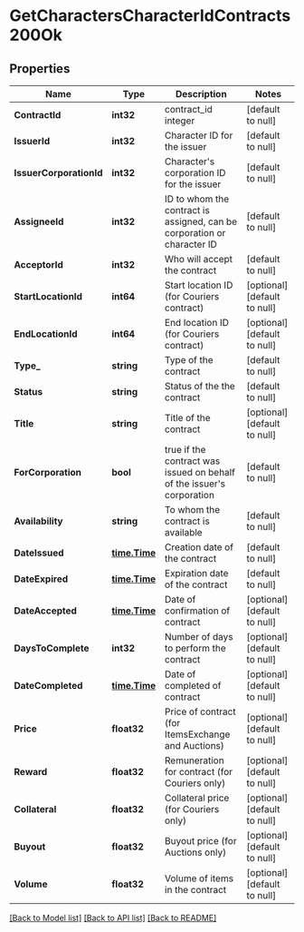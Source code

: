 # GetCharactersCharacterIdContracts200Ok

## Properties
Name | Type | Description | Notes
------------ | ------------- | ------------- | -------------
**ContractId** | **int32** | contract_id integer | [default to null]
**IssuerId** | **int32** | Character ID for the issuer | [default to null]
**IssuerCorporationId** | **int32** | Character&#39;s corporation ID for the issuer | [default to null]
**AssigneeId** | **int32** | ID to whom the contract is assigned, can be corporation or character ID | [default to null]
**AcceptorId** | **int32** | Who will accept the contract | [default to null]
**StartLocationId** | **int64** | Start location ID (for Couriers contract) | [optional] [default to null]
**EndLocationId** | **int64** | End location ID (for Couriers contract) | [optional] [default to null]
**Type_** | **string** | Type of the contract | [default to null]
**Status** | **string** | Status of the the contract | [default to null]
**Title** | **string** | Title of the contract | [optional] [default to null]
**ForCorporation** | **bool** | true if the contract was issued on behalf of the issuer&#39;s corporation | [default to null]
**Availability** | **string** | To whom the contract is available | [default to null]
**DateIssued** | [**time.Time**](time.Time.md) | Сreation date of the contract | [default to null]
**DateExpired** | [**time.Time**](time.Time.md) | Expiration date of the contract | [default to null]
**DateAccepted** | [**time.Time**](time.Time.md) | Date of confirmation of contract | [optional] [default to null]
**DaysToComplete** | **int32** | Number of days to perform the contract | [optional] [default to null]
**DateCompleted** | [**time.Time**](time.Time.md) | Date of completed of contract | [optional] [default to null]
**Price** | **float32** | Price of contract (for ItemsExchange and Auctions) | [optional] [default to null]
**Reward** | **float32** | Remuneration for contract (for Couriers only) | [optional] [default to null]
**Collateral** | **float32** | Collateral price (for Couriers only) | [optional] [default to null]
**Buyout** | **float32** | Buyout price (for Auctions only) | [optional] [default to null]
**Volume** | **float32** | Volume of items in the contract | [optional] [default to null]

[[Back to Model list]](../README.md#documentation-for-models) [[Back to API list]](../README.md#documentation-for-api-endpoints) [[Back to README]](../README.md)


